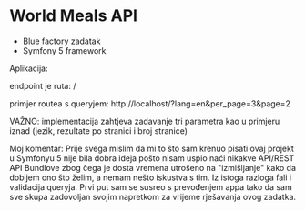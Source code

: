 # World Meals API
- Blue factory zadatak
- Symfony 5 framework

Aplikacija:

endpoint je ruta:   /

primjer routea s queryjem: http://localhost/?lang=en&per_page=3&page=2

VAŽNO: implementacija zahtjeva zadavanje tri parametra kao u primjeru iznad (jezik, rezultate po stranici i broj stranice)


Moj komentar:
Prije svega mislim da mi to što sam krenuo pisati ovaj projekt u Symfonyu 5 nije bila dobra ideja pošto nisam uspio naći nikakve API/REST API Bundlove zbog čega je dosta vremena utrošeno na "izmišljanje" kako da dobijem ono što želim, a nemam nešto iskustva s tim. Iz istoga razloga fali i validacija queryja. Prvi put sam se susreo s prevođenjem appa tako da sam sve skupa zadovoljan svojim napretkom za vrijeme rješavanja ovog zadatka. 


